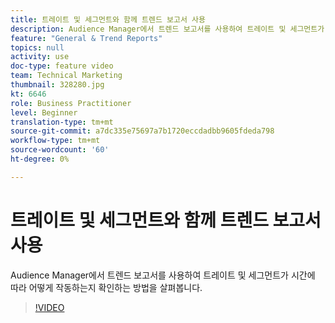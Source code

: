 ```yaml
---
title: 트레이트 및 세그먼트와 함께 트렌드 보고서 사용
description: Audience Manager에서 트렌드 보고서를 사용하여 트레이트 및 세그먼트가 시간에 따라 어떻게 작동하는지 확인하는 방법을 살펴봅니다.
feature: "General & Trend Reports"
topics: null
activity: use
doc-type: feature video
team: Technical Marketing
thumbnail: 328280.jpg
kt: 6646
role: Business Practitioner
level: Beginner
translation-type: tm+mt
source-git-commit: a7dc335e75697a7b1720eccdadbb9605fdeda798
workflow-type: tm+mt
source-wordcount: '60'
ht-degree: 0%

---
```



# 트레이트 및 세그먼트와 함께 트렌드 보고서 사용

Audience Manager에서 트렌드 보고서를 사용하여 트레이트 및 세그먼트가 시간에 따라 어떻게 작동하는지 확인하는 방법을 살펴봅니다.

>[!VIDEO](https://video.tv.adobe.com/v/328280/?quality=12&learn=on)
